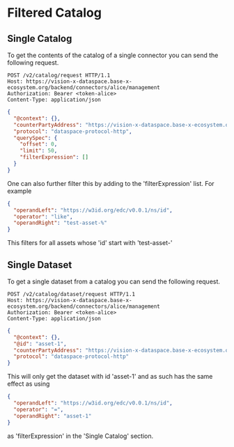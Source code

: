 # Filtered Catalog

## Single Catalog

To get the contents of the catalog of a single connector you can send the following request.

```http
POST /v2/catalog/request HTTP/1.1
Host: https://vision-x-dataspace.base-x-ecosystem.org/backend/connectors/alice/management
Authorization: Bearer <token-alice>
Content-Type: application/json
```

```json
{
  "@context": {},
  "counterPartyAddress": "https://vision-x-dataspace.base-x-ecosystem.org/backend/connectors/bob/dsp",
  "protocol": "dataspace-protocol-http",
  "querySpec": {
    "offset": 0,
    "limit": 50,
    "filterExpression": []
  }
}
```

One can also further filter this by adding to the 'filterExpression' list. For example
```json
{
  "operandLeft": "https://w3id.org/edc/v0.0.1/ns/id",
  "operator": "like",
  "operandRight": "test-asset-%"
}
```
This filters for all assets whose 'id' start with 'test-asset-'

## Single Dataset

To get a single dataset from a catalog you can send the following request.

```http
POST /v2/catalog/dataset/request HTTP/1.1
Host: https://vision-x-dataspace.base-x-ecosystem.org/backend/connectors/alice/management
Authorization: Bearer <token-alice>
Content-Type: application/json
```

```json
{
  "@context": {},
  "@id": "asset-1",
  "counterPartyAddress": "https://vision-x-dataspace.base-x-ecosystem.org/backend/connectors/bob/dsp",
  "protocol": "dataspace-protocol-http"
}
```

This will only get the dataset with id 'asset-1' and as such has the same effect as using
```json
{
  "operandLeft": "https://w3id.org/edc/v0.0.1/ns/id",
  "operator": "=",
  "operandRight": "asset-1"
}
```
as 'filterExpression' in the 'Single Catalog' section.
